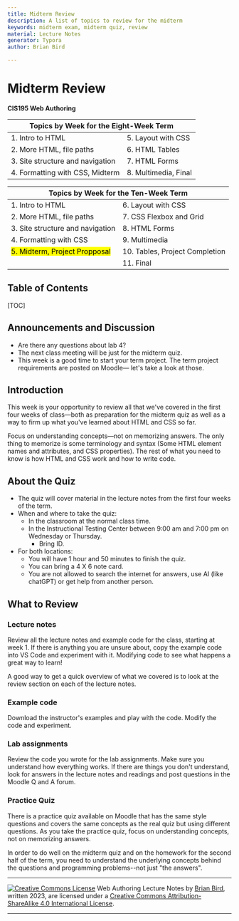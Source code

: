 ```yaml
---
title: Midterm Review
description: A list of topics to review for the midterm
keywords: midterm exam, midterm quiz, review
material: Lecture Notes
generator: Typora
author: Brian Bird

---
```


<h1>Midterm Review</h1>

**CIS195 Web Authoring**

<table hidden>
  <thead>
    <tr>
      <th colspan="2">Topics by Week for the Eight-Week Term</th>
    </tr>
  </thead>
  <tbody>
    <tr>
      <td>1. Intro to HTML</td>
      <td>5. Layout with CSS</td>
    </tr>
    <tr>
      <td>2. More HTML, file paths</td>
      <td>6. HTML Tables</td>
    </tr>
    <tr>
      <td>3. Site structure and navigation</td>
      <td>7. HTML Forms</td>
    </tr>
    <tr>
      <td>4. Formatting with CSS, Midterm</td>
      <td>8. Multimedia, Final</td>
    </tr>
  </tbody>
</table>
<table >
  <thead>
    <tr>
      <th colspan="2">Topics by Week for the Ten-Week Term</th>
    </tr>
  </thead>
  <tbody>
    <tr>
      <td>1. Intro to HTML</td>
      <td>6. Layout with CSS</td>
    </tr>
    <tr>
      <td>2. More HTML, file paths</td>
      <td>7. CSS Flexbox and Grid</td>
    </tr>
    <tr>
      <td>3. Site structure and navigation</td>
      <td>8. HTML Forms</td>
    </tr>
    <tr>
      <td>4. Formatting with CSS</td>
      <td>9. Multimedia</td>
    </tr>
    <tr>
      <td><mark>5. Midterm, Project Propposal</mark></td>
      <td>10. Tables, Project Completion</td>
    </tr>
      <tr>
          <td></td>
          <td>11. Final</td>
      </tr>
  </tbody>
</table>


<h2>Table of Contents</h2>

[TOC]

## Announcements and Discussion

- Are there any questions about lab 4?
- The next class meeting will be just for the midterm quiz.
- This week is a good time to start your term project. The term project requirements are posted on Moodle&mdash; let's take a look at those.

## Introduction

This week is your opportunity to review all that we've covered in the first four weeks of class&mdash;both as preparation for the midterm quiz as well as a way to firm up what you've learned about HTML and CSS so far.

Focus on understanding concepts&mdash;not on memorizing answers. The only thing to memorize is some terminology and syntax (Some HTML element names and attributes, and CSS properties). The rest of what you need to know is how HTML and CSS work and how to write code.



## About the Quiz

- The quiz will cover material in the lecture notes from the first four weeks of the term.
- When and where to take the quiz:
  - In the classroom at the normal class time.
  - In the Instructional Testing Center between 9:00 am and 7:00 pm on Wednesday or Thursday.
    - Bring ID.
- For both locations:
  - You will have 1 hour and 50 minutes to finish the quiz.
  - You can bring a 4 X 6 note card.
  - You are not allowed to search the internet for answers, use AI (like chatGPT) or get help from another person.




## What to Review

### Lecture notes

Review all the lecture notes and example code for the class, starting at week 1. If there is anything you are unsure about, copy the example code into VS Code and experiment with it. Modifying code to see what happens a great way to learn!

A good way to get a quick overview of what we covered is to look at the review section on each of the lecture notes.

### Example code

Download the instructor's examples and play with the code. Modify the code and experiment.

### Lab assignments

Review the code you wrote for the lab assignments. Make sure you understand how everything works. If there are things you don't understand, look for answers in the lecture notes and readings and post questions in the Moodle Q and A forum.

### Practice Quiz

There is a practice quiz available on Moodle that has the same style questions and covers the same concepts as the real quiz but using different questions. As you take the practice quiz, focus on understanding concepts, not on memorizing answers.

In order to do well on the midterm quiz and on the homework for the second half of the term, you need to understand the underlying concepts behind the questions and programming problems--not just "the answers". 

------

[![Creative Commons License](https://i.creativecommons.org/l/by-sa/4.0/88x31.png)](http://creativecommons.org/licenses/by-sa/4.0/) Web Authoring Lecture Notes by [Brian Bird](https://profbird.dev), written <time>2023, are licensed under a [Creative Commons Attribution-ShareAlike 4.0 International License](http://creativecommons.org/licenses/by-sa/4.0/). 

------------

